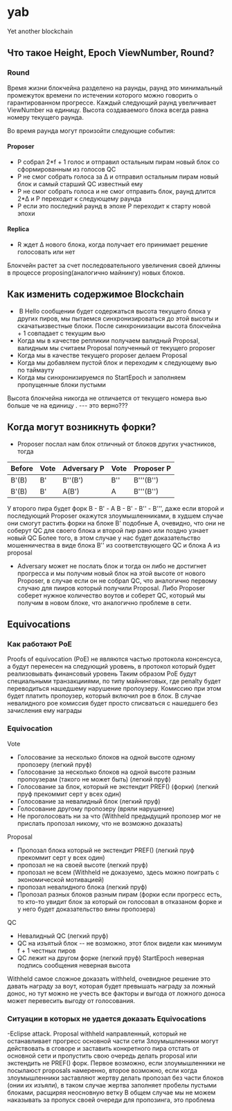# yab
Yet another blockchain

## Что такое Height, Epoch ViewNumber, Round?
### Round
Время жизни блокчейна разделено на раунды, раунд это минимальный промежуток времени по истечении которого можно говорить о гарантированном прогрессе. Каждый следующий раунд увеличивает ViewNumber на единицу. Высота создаваемого блока всегда равна номеру текущего раунда.
 
Во время раунда могут произойти следующие события:
#### Proposer
- P собрал 2*f + 1 голос и отправил остальным пирам новый блок со сформированным из голосов QC 
- P не смог собрать голоса за ∆ и отправил остальным пирам новый блок и самый старший QC известный ему
- P не смог собрать голоса и не смог отправить блок, раунд длится 2*∆ и P переходит к следующему раунда
- Р если это последний раунд в эпохе Р переходит к старту новой эпохи
#### Replica
- R ждет ∆ нового блока, когда получает его принимает решение голосовать или нет



Блокчейн растет за счет последовательного увеличения своей длинны в процессе proposing(аналогично майнингу) новых блоков. 

## Как изменить содержимое Blockchain
-  В Hello сообщении будет содержаться высота текущего блока у других пиров, мы пытаемся синхронизироваться до этой высоты и скачатьизвестные блоки. После синхрониизации высота блокчейна + 1 совпадает с текущим вью
- Когда мы в качестве репликии получаем валидный Proposal, валидным мы считаем Proposal полученный от текущего proposer
- Когда мы в качестве текущего proposer делаем Proposal
- Когда мы добавляем пустой блок и переходим к следующему вью по таймауту
- Когда мы синхронизируемся по StartEpoch и заполняем пропущенные блоки пустыми

Высота блокчейна никогда не отличается от текущего номера вью больше че на единицу . --- это верно???


## Когда могут возникнуть форки?
- Proposer послал нам блок отличный от блоков других участников, тогда

| Before | Vote | Adversary P | Vote | Proposer P |
| --- | --- | --- | --- | --- |
| B'(B) | B' | B''(B') | B'' | B'''(B'') |
| B'(B) | B' | A(B') | A | B'''(B'') | 

У второго пира будет форк B - B' - A B - B' - B'' - B''', даже если второй и последующий Proposer окажутся злоумышленниками, 
в худшем случае они смогут растить форки на блоке B' подобные А, очевидно, что они не соберут QC для своего блока и второй пир рано или поздно узнает новый QC
Более того, в этом случае у нас будет доказательство мошенничества в виде блока B'' из соответствующего QC и блока A из proposal

- Adversary может не послать блок и тогда он либо не достигнет прогресса и мы получим новый блок на этой высоте от нового Proposer,
в случае если он не собрал QC, что аналогично первому случаю для пииров который получили Proposal. 
Либо Proposer соберет нужное количество воутов и соберет QС, который мы получим в новом блоке, что аналогично проблеме в сети.

## Equivocations
### Как работают PoE 
Proofs of equivocation (PoE) не являются частью протокола консенсуса, а будут перенесен на следующий уровень, в протокол который будет реализовывать финансовый уровень
Таким образом PoE будут специальными транзакцииями, по типу майнинговых, где penalty будет переводиться нашедшему нарушение пропоузеру. 
Комиссию при этом будет платить пропоузер, который включил poe в блок. В случае невалидного poe комиссия будет просто списваться с нашедшего без зачисления ему награды

### Equivocation
Vote
- Голосование за несколько блоков на одной высоте одному пропозеру (легкий пруф)
- Голосование за несколько блоков на одной высоте разным пропоузерам (такого не может быть) (легкий пруф)
- Голосование за блок, который не экстендит PREF() (форки) (легкий пруф прекоммит серт у всех один)
- Голосование за невалидный блок (легкий пруф)
- Голосование другому пропозеру (вряли нарушение)
- Не проголосовать ни за что (Withheld предыдущий пропозер мог не прислать пропозал никому, что не возможно доказать)

Proposal
- Пропозал блока который не экстендит PREF() (легкий пруф прекоммит серт у всех один)
- пропозал не на своей высоте (легкий пруф)
- пропозал не всем (Withheld не доказуемо, здесь можно поиграть с экономической мотивацией)
- пропозал невалидного блока (легкий пруф)
- Пропозал разных блоков разным пирам (форки если прогресс есть, то кто-то увидит блок за который он голосовал в отказаном форке и у него будет доказательство вины пропозера)

QC
- Невалидный QC (легкий пруф)
- QC на изъятый блок -- не возможно, этот блок видели как минимум f + 1 честных пиров
- QC лежит на другом форке (легкий пруф)
StartEpoch 
неверная подпись сообщения
неверная высота

Withheld
самое сложное доказать withheld, очевидное решение это давать награду за воут, которая будет превышать награду за ложный донос, но тут можно не учесть все факторы и выгода от ложного доноса может перевесить выгоду от голосования.

### Ситуации в которых не удается доказать Equivocations
-Eclipse attack. Proposal withheld направленный, который не останавливает прогресс основной части сети
Злоумышленники могут действовать в сговоре и заставить конкретного пира отстать от основной сети и пропустить свою очередь делать proposal или экстендить не PREF() форк.
Первое возможно, если злоумышленники не посылаюст proposals намеренно, второе возможно, если когда злоумышленники заставляют жертву делать пропозал без части блоков (онии их изъяли), в таком случае жертва заполняет пробелы пустыми блоками, расщиряя неосновную ветку
В общем случае мы не можем наказывать за пропуск своей очереди для пропозинга, это проблема